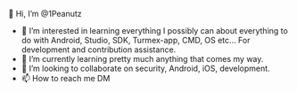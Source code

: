  👋 Hi, I’m @1Peanutz
- 👀 I’m interested in learning everything I possibly can about everything to do with Android, Studio, SDK, 
Turmex-app, CMD, OS etc... For development and contribution assistance.  
- 🌱 I’m currently learning pretty much anything that comes my way.
- 💞️ I’m looking to collaborate on security, Android, iOS, development.
- 📫 How to reach me DM 

<!---
1Peanutz/1Peanutz is a ✨ special ✨ repository because its `README.md` (this file) appears on your GitHub profile.
You can click the Preview link to take a look at your changes.
--->
